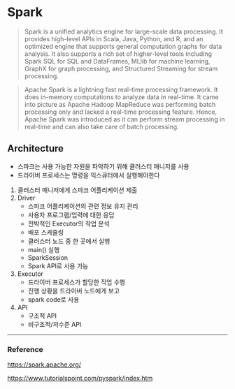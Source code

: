 # Spark

>  Spark is a unified analytics engine for large-scale data processing. It provides high-level APIs in Scala, Java, Python, and R, and an optimized engine that supports general computation graphs for data analysis. It also supports a rich set of higher-level tools including Spark SQL for SQL and DataFrames, MLlib for machine learning, GraphX for graph processing, and Structured Streaming for stream processing.

> Apache Spark is a lightning fast real-time processing framework. It does in-memory computations to analyze data in real-time. It came into picture as Apache Hadoop MapReduce was performing batch processing only and lacked a real-time processing feature. Hence, Apache Spark was introduced as it can perform stream processing in real-time and can also take care of batch processing.

## Architecture

- 스파크는 사용 가능한 자원을 파악하기 위해 클러스터 매니저를 사용
- 드라이버 프로세스는 명령을 익스큐터에서 실행해야한다

1. 클러스터 매니저에게 스파크 어플리케이션 제출
2. Driver
    - 스파크 어플리케이션의 관련 정보 유지 관리
    - 사용자 프로그램/입력에 대한 응답
    - 전박적인 Executor의 작업 분석
    - 배포 스케줄링
    - 클러스터 노드 중 한 곳에서 실행
    - main() 실행
    - SparkSession
    - Spark API로 사용 가능
3. Executor
    - 드라이버 프로세스가 할당한 작업 수행
    - 진행 상황을 드라이버 노드에게 보고
    - spark code로 사용
4. API
    - 구조적 API
    - 비구조적/저수준 API

---

### Reference

https://spark.apache.org/

https://www.tutorialspoint.com/pyspark/index.htm
